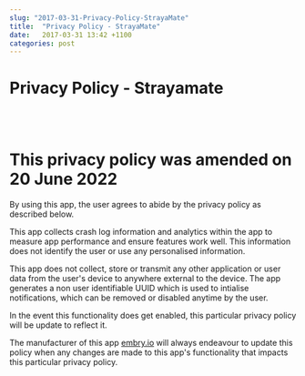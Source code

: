 ```yaml
---
slug: "2017-03-31-Privacy-Policy-StrayaMate"
title:  "Privacy Policy - StrayaMate"
date:   2017-03-31 13:42 +1100
categories: post
---
```


# Privacy Policy - Strayamate
<br/>
<br/>

# This privacy policy was amended on 20 June 2022

By using  this app, the user agrees to abide by the privacy policy as described below.

This app collects crash log information and analytics within the app to measure app performance and ensure features work well. This information does not identify the user or use any personalised information.

This app does not collect, store or transmit any other application or user data from the user's device to anywhere external to the device. The app generates a non user identifiable UUID which is used to intialise notifications, which can be removed or disabled anytime by the user.

In the event this functionality does get enabled, this particular privacy policy will be update to reflect it.

The manufacturer of this app [embry.io](http://embry.io) will always endeavour to update this policy when any changes are made to this app's functionality that impacts this particular privacy policy.
